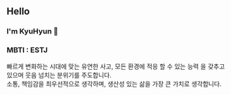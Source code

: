## Hello 
### I'm KyuHyun 👋

### MBTI : ESTJ 


빠르게 변화하는 시대에 맞는 유연한 사고, 모든 환경에 적응 할 수 있는 능력 을 갖추고 있으며 웃음 넘치는 분위기를 주도합니다. <br>
소통, 책임감을 최우선적으로 생각하며, 생산성 있는 삶을 가장 큰 가치로 생각합니다.
<!-- 
**rxxdo/rxxdo** is a ✨ _special_ ✨ repository because its `README.md` (this file) appears on your GitHub profile.

Here are some ideas to get you started:

- 🔭 I’m currently working on ...
- 🌱 I’m currently learning ...
- 👯 I’m looking to collaborate on ...
- 🤔 I’m looking for help with ...
- 💬 Ask me about ...
- 📫 How to reach me: ...
- 😄 Pronouns: ...
- ⚡ Fun fact: ...
 -->
